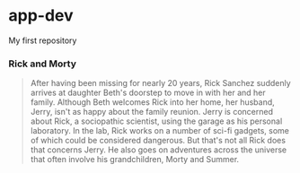# app-dev
My first repository
### **Rick and Morty**
> After having been missing for nearly 20 years, Rick Sanchez suddenly arrives at daughter Beth's doorstep to move in with her and her family. Although Beth welcomes Rick into her home, her husband, Jerry, isn't as happy about the family reunion. Jerry is concerned about Rick, a sociopathic scientist, using the garage as his personal laboratory. In the lab, Rick works on a number of sci-fi gadgets, some of which could be considered dangerous. But that's not all Rick does that concerns Jerry. He also goes on adventures across the universe that often involve his grandchildren, Morty and Summer.
